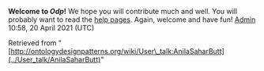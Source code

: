 __Welcome to _Odp_!__ We hope you will contribute much and well. 
You will probably want to read the [help pages](http://ontologydesignpatterns.org/wiki/Help:Contents "Help:Contents"). Again, welcome and have fun! [Admin](../User/ValentinaPresutti "User:ValentinaPresutti") 10:58, 20 April 2021 (UTC)





Retrieved from "[http://ontologydesignpatterns.org/wiki/User\_talk:AnilaSaharButt](../User_talk/AnilaSaharButt)"